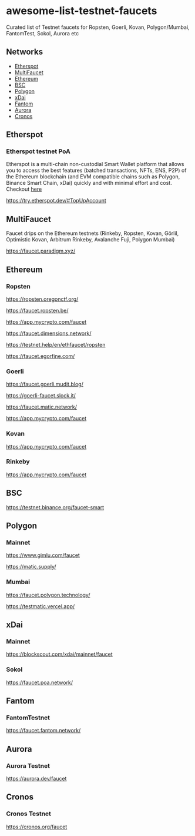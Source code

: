 # awesome-list-testnet-faucets
Curated list of Testnet faucets for Ropsten, Goerli, Kovan, Polygon/Mumbai, FantomTest, Sokol, Aurora etc


## Networks

- [Etherspot](#etherspot)
- [MultiFaucet](#multifaucet)
- [Ethereum](#ethereum)
- [BSC](#bsc)
- [Polygon](#polygon)
- [xDai](#xdai)
- [Fantom](#fantom)
- [Aurora](#aurora)
- [Cronos](#cronos)


## Etherspot

### Etherspot testnet PoA

Etherspot is a multi-chain non-custodial Smart Wallet platform that allows you to access the best features (batched transactions, NFTs, ENS, P2P) of the Ethereum blockchain (and EVM compatible chains such as Polygon, Binance Smart Chain, xDai) quickly and with minimal effort and cost.
Checkout [here](https://bit.ly/3oyavge)

https://try.etherspot.dev/#TopUpAccount

## MultiFaucet
Faucet drips on the Ethereum testnets (Rinkeby, Ropsten, Kovan, Görlil, Optimistic Kovan, Arbitrum Rinkeby, Avalanche Fuji, Polygon Mumbai)

https://faucet.paradigm.xyz/

## Ethereum
### Ropsten
https://ropsten.oregonctf.org/

https://faucet.ropsten.be/

https://app.mycrypto.com/faucet

https://faucet.dimensions.network/

https://testnet.help/en/ethfaucet/ropsten

https://faucet.egorfine.com/


### Goerli
https://faucet.goerli.mudit.blog/

https://goerli-faucet.slock.it/

https://faucet.matic.network/

https://app.mycrypto.com/faucet


### Kovan

https://app.mycrypto.com/faucet

### Rinkeby

https://app.mycrypto.com/faucet


## BSC

https://testnet.binance.org/faucet-smart

## Polygon

### Mainnet

https://www.gimlu.com/faucet

https://matic.supply/

### Mumbai

https://faucet.polygon.technology/

https://testmatic.vercel.app/

## xDai

### Mainnet

https://blockscout.com/xdai/mainnet/faucet

### Sokol

https://faucet.poa.network/

## Fantom

### FantomTestnet

https://faucet.fantom.network/

## Aurora

### Aurora Testnet

https://aurora.dev/faucet

## Cronos

### Cronos Testnet

https://cronos.org/faucet
